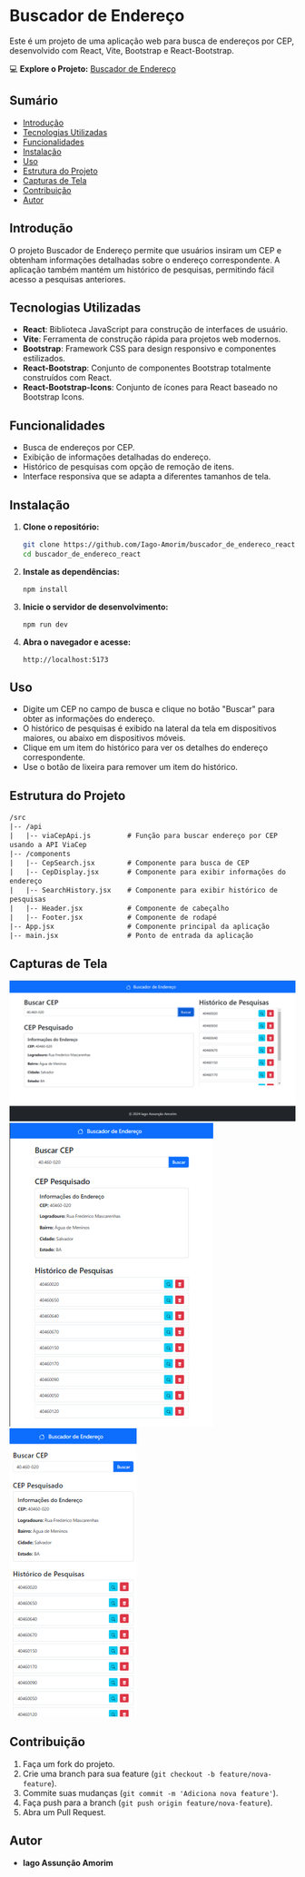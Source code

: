 # Buscador de Endereço

Este é um projeto de uma aplicação web para busca de endereços por CEP, desenvolvido com React, Vite, Bootstrap e React-Bootstrap.

💻 **Explore o Projeto:** [Buscador de Endereço](https://buscador-de-endereco-react.vercel.app/)

## Sumário

- [Introdução](#introdução)
- [Tecnologias Utilizadas](#tecnologias-utilizadas)
- [Funcionalidades](#funcionalidades)
- [Instalação](#instalação)
- [Uso](#uso)
- [Estrutura do Projeto](#estrutura-do-projeto)
- [Capturas de Tela](#capturas-de-tela)
- [Contribuição](#contribuição)
- [Autor](#autor)

## Introdução

O projeto Buscador de Endereço permite que usuários insiram um CEP e obtenham informações detalhadas sobre o endereço correspondente. A aplicação também mantém um histórico de pesquisas, permitindo fácil acesso a pesquisas anteriores.

## Tecnologias Utilizadas

- **React**: Biblioteca JavaScript para construção de interfaces de usuário.
- **Vite**: Ferramenta de construção rápida para projetos web modernos.
- **Bootstrap**: Framework CSS para design responsivo e componentes estilizados.
- **React-Bootstrap**: Conjunto de componentes Bootstrap totalmente construídos com React.
- **React-Bootstrap-Icons**: Conjunto de ícones para React baseado no Bootstrap Icons.

## Funcionalidades

- Busca de endereços por CEP.
- Exibição de informações detalhadas do endereço.
- Histórico de pesquisas com opção de remoção de itens.
- Interface responsiva que se adapta a diferentes tamanhos de tela.

## Instalação

1. **Clone o repositório:**

   ```bash
   git clone https://github.com/Iago-Amorim/buscador_de_endereco_react.git
   cd buscador_de_endereco_react
   ```

2. **Instale as dependências:**

   ```bash
   npm install
   ```

3. **Inicie o servidor de desenvolvimento:**

   ```bash
   npm run dev
   ```

4. **Abra o navegador e acesse:**

   ```
   http://localhost:5173
   ```

## Uso

- Digite um CEP no campo de busca e clique no botão "Buscar" para obter as informações do endereço.
- O histórico de pesquisas é exibido na lateral da tela em dispositivos maiores, ou abaixo em dispositivos móveis.
- Clique em um item do histórico para ver os detalhes do endereço correspondente.
- Use o botão de lixeira para remover um item do histórico.

## Estrutura do Projeto

```plaintext
/src
|-- /api
|   |-- viaCepApi.js         # Função para buscar endereço por CEP usando a API ViaCep
|-- /components
|   |-- CepSearch.jsx        # Componente para busca de CEP
|   |-- CepDisplay.jsx       # Componente para exibir informações do endereço
|   |-- SearchHistory.jsx    # Componente para exibir histórico de pesquisas
|   |-- Header.jsx           # Componente de cabeçalho
|   |-- Footer.jsx           # Componente de rodapé
|-- App.jsx                  # Componente principal da aplicação
|-- main.jsx                 # Ponto de entrada da aplicação
```

## Capturas de Tela

![Tela de Busca de CEP no Computador](public/images/buscador_de_endereco_react_pc.png)
![Tela de Busca de CEP no Tablet](public/images/buscador_de_endereco_react_tablet.png)
![Tela de Busca de CEP no Mobile](public/images/buscador_de_endereco_react_mobile.png)

## Contribuição

1. Faça um fork do projeto.
2. Crie uma branch para sua feature (`git checkout -b feature/nova-feature`).
3. Commite suas mudanças (`git commit -m 'Adiciona nova feature'`).
4. Faça push para a branch (`git push origin feature/nova-feature`).
5. Abra um Pull Request.

## Autor

- **Iago Assunção Amorim**